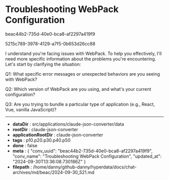 # Troubleshooting WebPack Configuration

beac44b2-735d-40e0-bca8-af2297a419f9

5215c789-3978-4129-a7f5-0b653d26cc88

 I understand you're facing issues with WebPack. To help you effectively, I'll need more specific information about the problems you're encountering. Let's start by clarifying the situation:

Q1: What specific error messages or unexpected behaviors are you seeing with WebPack?

Q2: Which version of WebPack are you using, and what's your current configuration?

Q3: Are you trying to bundle a particular type of application (e.g., React, Vue, vanilla JavaScript)?

---

* **dataDir** : src/applications/claude-json-converter/data
* **rootDir** : claude-json-converter
* **applicationRootDir** : claude-json-converter
* **tags** : p10.p20.p30.p40.p50
* **done** : false
* **meta** : {
  "conv_uuid": "beac44b2-735d-40e0-bca8-af2297a419f9",
  "conv_name": "Troubleshooting WebPack Configuration",
  "updated_at": "2024-09-30T13:36:08.730186Z"
}
* **filepath** : /home/danny/github-danny/hyperdata/docs/chat-archives/md/beac/2024-09-30_521.md